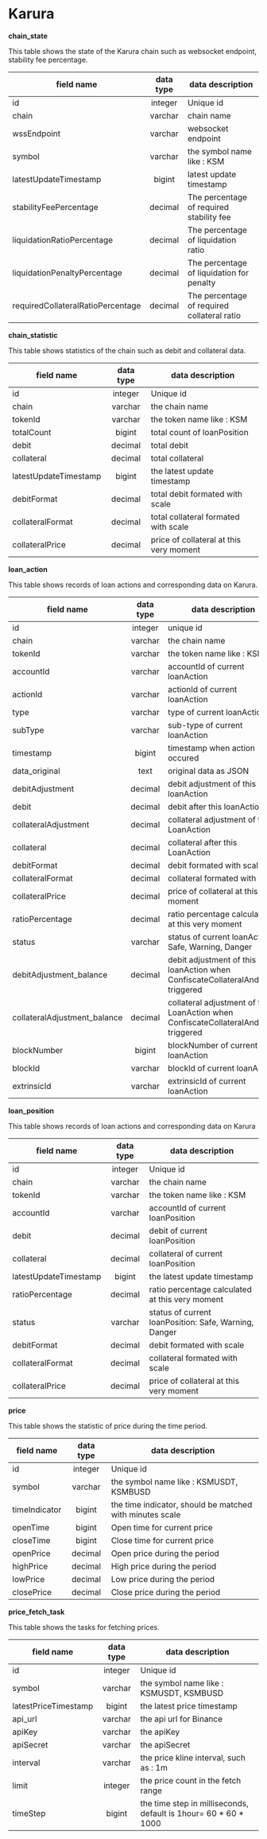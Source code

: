 # Karura

**chain_state**

This table shows the state of the Karura chain such as websocket endpoint, stability fee percentage.

| field name                     | data type         | data description             |
| -------------------------------|:-----------------:| ---------------------------- |
| id                             | integer           | Unique id                    |
| chain                          | varchar           | chain name                             |
| wssEndpoint                    | varchar           | websocket endpoint                             |
| symbol                         | varchar           | the symbol name like : KSM                             |
| latestUpdateTimestamp          | bigint            | latest update timestamp                             |
| stabilityFeePercentage         | decimal           | The percentage of required stability fee                             |
| liquidationRatioPercentage     | decimal           | The percentage of liquidation ratio                             |
| liquidationPenaltyPercentage   | decimal           | The percentage of liquidation for penalty                             |
| requiredCollateralRatioPercentage | decimal        | The percentage of required collateral ratio                             |


**chain_statistic** 

This table shows statistics of the chain such as debit and collateral data.

| field name                  | data type         | data description             |
| ----------------------------|:-----------------:| ---------------------------- |
| id                          | integer           | Unique id                    |
| chain                       | varchar           | the chain name                             |
| tokenId                     | varchar           | the token name like : KSM                             |
| totalCount                  | bigint            | total count of loanPosition                             |
| debit                       | decimal           | total debit                             |
| collateral                  | decimal           | total collateral                             |
| latestUpdateTimestamp       | bigint            | the latest update timestamp                             |
| debitFormat                 | decimal           | total debit formated with scale                             |
| collateralFormat            | decimal           | total collateral formated with scale                             |
| collateralPrice             | decimal           | price of  collateral at this very moment                             |


**loan_action**

This table shows records of loan actions and corresponding data on Karura.

| field name                  | data type         | data description             |
| ----------------------------|:-----------------:| ---------------------------- |
| id                          | integer           | unique id                    |
| chain                       | varchar           | the chain name                             |
| tokenId                     | varchar           | the token name like : KSM                             |
| accountId                   | varchar           | accountId of current loanAction                             |
| actionId                    | varchar           | actionId of current loanAction                             |
| type                        | varchar           | type of current loanAction                             |
| subType                     | varchar           | sub-type of current loanAction                             |
| timestamp                   | bigint            | timestamp when action occured                             |
| data_original               | text              | original data as JSON                             |
| debitAdjustment             | decimal           | debit adjustment of this loanAction                             |
| debit                       | decimal           | debit after this loanAction                             |
| collateralAdjustment        | decimal           | collateral adjustment of this LoanAction                             |
| collateral                  | decimal           | collateral after this LoanAction                             |
| debitFormat                 | decimal           | debit formated with scale                             |
| collateralFormat            | decimal           | collateral formated with scale                             |
| collateralPrice             | decimal           | price of collateral at this very moment                             |
| ratioPercentage             | decimal           | ratio percentage calculated at this very moment                             |
| status                      | varchar           | status of current loanAction: Safe, Warning, Danger                             |
| debitAdjustment_balance     | decimal           | debit adjustment of this loanAction when  ConfiscateCollateralAndDebit triggered  |
| collateralAdjustment_balance| decimal           | collateral adjustment of this LoanAction when ConfiscateCollateralAndDebit triggered |
| blockNumber                 | bigint            | blockNumber of current loanAction                             |
| blockId                     | varchar           | blockId of current loanAction                             |
| extrinsicId                 | varchar           | extrinsicId of current loanAction                             |


**loan_position**

This table shows records of loan actions and corresponding data on Karura

| field name              | data type         | data description             |
| ------------------------|:-----------------:| ---------------------------- |
| id                      | integer           | Unique id                    |
| chain                   | varchar           | the chain name                             |
| tokenId                 | varchar           | the token name like : KSM                             |
| accountId               | varchar           | accountId of current loanPosition                             |
| debit                   | decimal           | debit of current loanPosition                             |
| collateral              | decimal           | collateral of current loanPosition                             |
| latestUpdateTimestamp   | bigint            | the latest update timestamp                            |
| ratioPercentage         | decimal           | ratio percentage calculated at this very moment                             |
| status                  | varchar           | status of current loanPosition: Safe, Warning, Danger                             |
| debitFormat             | decimal           | debit formated with scale                             |
| collateralFormat        | decimal           | collateral formated with scale                             |
| collateralPrice         | decimal           | price of collateral at this very moment                             |


**price**

This table shows the statistic of price during the time period.

| field name              | data type         | data description             |
| ------------------------|:-----------------:| ---------------------------- |
| id                      | integer           | Unique id                    |
| symbol                  | varchar           | the symbol name like : KSMUSDT, KSMBUSD                             |
| timeIndicator           | bigint            | the time indicator, should be matched with minutes scale                             |
| openTime                | bigint            | Open time for current price                             |
| closeTime               | bigint            | Close time for current price                             |
| openPrice               | decimal           | Open price during the period                            |
| highPrice               | decimal           | High price during the period                            |
| lowPrice                | decimal           | Low price during the period                            |
| closePrice              | decimal           | Close price during the period                            |


**price_fetch_task**

This table shows the tasks for fetching prices.

| field name            | data type         | data description             |
| ----------------------|:-----------------:| ---------------------------- |
| id                    | integer           | Unique id                    |
| symbol                | varchar           | the symbol name like : KSMUSDT, KSMBUSD                             |
| latestPriceTimestamp  | bigint            | the latest price timestamp                             |
| api_url               | varchar           | the api url for Binance                             |
| apiKey                | varchar           | the apiKey                             |
| apiSecret             | varchar           | the apiSecret                             |
| interval              | varchar           | the price kline interval, such as : 1m                             |
| limit                 | integer           | the price count in the fetch range                             |
| timeStep              | bigint            | the time step in milliseconds, default is 1hour= 60 * 60 * 1000     |










